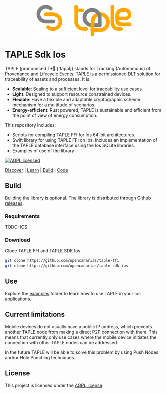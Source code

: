 <div align="center">
<img src="https://raw.githubusercontent.com/opencanarias/public-resources/master/images/taple-logo-readme.png">
</div>

# TAPLE Sdk Ios

TAPLE (pronounced T+🍎 ['tapəl]) stands for Tracking (Autonomous) of Provenance and Lifecycle Events. TAPLE is a permissioned DLT solution for traceability of assets and processes. It is:

- **Scalable**: Scaling to a sufficient level for traceability use cases.
- **Light**: Designed to support resource constrained devices.
- **Flexible**: Have a flexible and adaptable cryptographic scheme mechanism for a multitude of scenarios.
- **Energy-efficient**: Rust powered, TAPLE is sustainable and efficient from the point of view of energy consumption.

This repository includes:

- Scripts for compiling TAPLE FFI for Ios 64-bit architectures.
- Swift library for using TAPLE FFI on Ios. Includes an implementation of the TAPLE database interface using the Ios SQLite libraries.
- Examples of use of the library

[![AGPL licensed][agpl-badge]][agpl-url]

[agpl-badge]: https://img.shields.io/badge/license-AGPL-blue.svg
[agpl-url]: https://github.com/opencanarias/taple-core/blob/master/LICENSE

[Discover](https://www.taple.es/docs/discover) | [Learn](https://www.taple.es/docs/learn) | [Build](https://www.taple.es/docs/build) | [Code](https://github.com/search?q=topic%3Ataple+org%3Aopencanarias++fork%3Afalse+archived%3Afalse++is%3Apublic&type=repositories)

## Build

Building the library is optional. The library is distributed through [Github releases](https://github.com/opencanarias/taple-sdk-ios/releases).

### Requirements
TODO: IOS

### Download
Clone TAPLE FFI and TAPLE SDK Ios. 
```bash
git clone https://github.com/opencanarias/taple-ffi
git clone https://github.com/opencanarias/taple-sdk-ios
```

## Use
Explore the [examples](./examples/) folder to learn how to use TAPLE in your Ios applications.

## Current limitations
Mobile devices do not usually have a public IP address, which prevents another TAPLE node from making a direct P2P connection with them. This means that currently only use cases where the mobile device initiates the connection with other TAPLE nodes can be addressed. 

In the future TAPLE will be able to solve this problem by using Push Nodes and/or Hole Punching techniques. 

## License

This project is licensed under the [AGPL license](./LICENSE).
